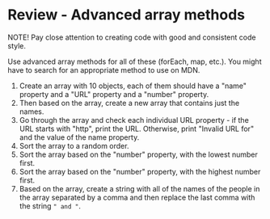 # Review - Advanced array methods

NOTE! Pay close attention to creating code with good and consistent code style.

Use advanced array methods for all of these (forEach, map, etc.). You might have to search for an appropriate method to use on MDN.

1. Create an array with 10 objects, each of them should have a "name" property and a "URL" property and a "number" property.
2. Then based on the array, create a new array that contains just the names.
3. Go through the array and check each individual URL property - if the URL starts with "http", print the URL. Otherwise, print "Invalid URL for" and the value of the name property.
4. Sort the array to a random order.
5. Sort the array based on the "number" property, with the lowest number first.
6. Sort the array based on the "number" property, with the highest number first.
7. Based on the array, create a string with all of the names of the people in the array separated by a comma and then replace the last comma with the string `" and "`.
